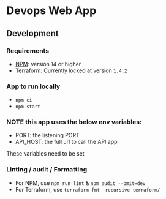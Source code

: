 # Devops Web App

## Development

### Requirements

- [NPM](https://www.npmjs.com/): version 14 or higher
- [Terraform](https://www.terraform.io/downloads.html): Currently locked at version `1.4.2`

### App to run locally

- `npm ci`
- `npm start`

### NOTE this app uses the below env variables:

- PORT: the listening PORT
- API_HOST: the full url to call the API app

These variables need to be set

### Linting / audit / Formatting

- For NPM, use `npm run lint` & `npm audit --omit=dev`
- For Terraform, use `terraform fmt -recursive terraform/`

